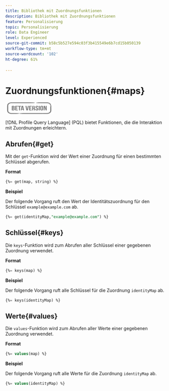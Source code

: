 ```yaml
---
title: Bibliothek mit Zuordnungsfunktionen
description: Bibliothek mit Zuordnungsfunktionen
feature: Personalisierung
topic: Personalisierung
role: Data Engineer
level: Experienced
source-git-commit: b58c5b527e594c03f3b415549e6b7cd15b050139
workflow-type: tm+mt
source-wordcount: '102'
ht-degree: 61%

---
```


# Zuordnungsfunktionen{#maps}

![](../../assets/do-not-localize/badge.png)

[!DNL Profile Query Language] (PQL) bietet Funktionen, die die Interaktion mit Zuordnungen erleichtern.

## Abrufen{#get}

Mit der `get`-Funktion wird der Wert einer Zuordnung für einen bestimmten Schlüssel abgerufen.

**Format**

```sql
{%= get(map, string) %}
```

**Beispiel**

Der folgende Vorgang ruft den Wert der Identitätszuordnung für den Schlüssel `example@example.com` ab.

```sql
{%= get(identityMap,"example@example.com") %}
```

## Schlüssel{#keys}

Die `keys`-Funktion wird zum Abrufen aller Schlüssel einer gegebenen Zuordnung verwendet.

**Format**

```sql
{%= keys(map) %}
```

**Beispiel**

Der folgende Vorgang ruft alle Schlüssel für die Zuordnung `identityMap` ab.

```sql
{%= keys(identityMap) %}
```

## Werte{#values}

Die `values`-Funktion wird zum Abrufen aller Werte einer gegebenen Zuordnung verwendet.

**Format**

```sql
{%= values(map) %}
```

**Beispiel**

Der folgende Vorgang ruft alle Werte für die Zuordnung `identityMap` ab.

```sql
{%= values(identityMap) %}
```
